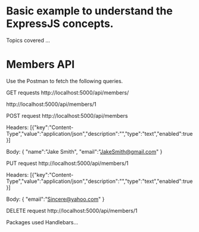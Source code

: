 # Basic example to understand the ExpressJS concepts.

Topics covered
...

# Members API

Use the Postman to fetch the following queries.

GET requests
http://localhost:5000/api/members/

http://localhost:5000/api/members/1

POST request
http://localhost:5000/api/members

Headers:
[{"key":"Content-Type","value":"application/json","description":"","type":"text","enabled":true}]

Body:
{
"name":"Jake Smith",
"email":"JakeSmith@gmail.com"
}

PUT request
http://localhost:5000/api/members/1

Headers:
[{"key":"Content-Type","value":"application/json","description":"","type":"text","enabled":true}]

Body:
{
"email":"Sincere@yahoo.com"
}

DELETE request
http://localhost:5000/api/members/1


Packages used
Handlebars...